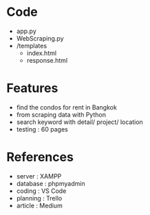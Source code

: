 # Code
- app.py
- WebScraping.py
- /templates
  - index.html
  - response.html

# Features
- find the condos for rent in Bangkok
- from scraping data with Python
- search keyword with detail/ project/ location
- testing : 60 pages

# References
- server : XAMPP
- database : phpmyadmin
- coding : VS Code
- planning : Trello
- article : Medium
